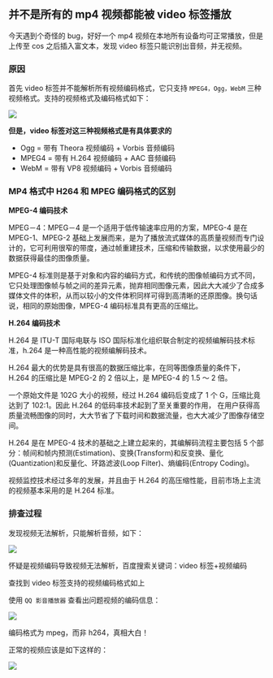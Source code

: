 ## 并不是所有的 mp4 视频都能被 video 标签播放

今天遇到个奇怪的 bug，好好一个 mp4 视频在本地所有设备均可正常播放，但是上传至 cos 之后插入富文本，发现 video 标签只能识别出音频，并无视频。

### 原因

首先 video 标签并不能解析所有视频编码格式，它只支持 `MPEG4，Ogg，WebM` 三种视频格式。支持的视频格式及编码格式如下：

![](./assets/imgs/01/01.awebp)

**但是，video 标签对这三种视频格式是有具体要求的**

- Ogg = 带有 Theora 视频编码 + Vorbis 音频编码
- MPEG4 = 带有 H.264 视频编码 + AAC 音频编码
- WebM = 带有 VP8 视频编码 + Vorbis 音频编码

### MP4 格式中 H264 和 MPEG 编码格式的区别

**MPEG-4 编码技术**

MPEG－4：MPEG－4 是一个适用于低传输速率应用的方案，MPEG-4 是在 MPEG-1、MPEG-2 基础上发展而来，是为了播放流式媒体的高质量视频而专门设计的，它可利用很窄的带度，通过帧重建技术，压缩和传输数据，以求使用最少的数据获得最佳的图像质量。

MPEG-4 标准则是基于对象和内容的编码方式，和传统的图像帧编码方式不同，它只处理图像帧与帧之间的差异元素，抛弃相同图像元素，因此大大减少了合成多媒体文件的体积，从而以较小的文件体积同样可得到高清晰的还原图像。换句话说，相同的原始图像，MPEG-4 编码标准具有更高的压缩比。

**H.264 编码技术**

H.264 是 ITU-T 国际电联与 ISO 国际标准化组织联合制定的视频编解码技术标准，h.264 是一种高性能的视频编解码技术。

H.264 最大的优势是具有很高的数据压缩比率，在同等图像质量的条件下，H.264 的压缩比是 MPEG-2 的 2 倍以上，是 MPEG-4 的 1.5 ～ 2 倍。

一个原始文件是 102G 大小的视频，经过 H.264 编码后变成了 1 个 G，压缩比竟达到了 102:1。因此 H.264 的低码率技术起到了至关重要的作用， 在用户获得高质量流畅图像的同时，大大节省了下载时间和数据流量，也大大减少了图像存储空间。

H.264 是在 MPEG-4 技术的基础之上建立起来的，其编解码流程主要包括 5 个部分：帧间和帧内预测(Estimation)、变换(Transform)和反变换、量化(Quantization)和反量化、环路滤波(Loop Filter)、熵编码(Entropy Coding)。

视频监控技术经过多年的发展，并且由于 H.264 的高压缩性能，目前市场上主流的视频基本采用的是 H.264 标准。

### 排查过程

发现视频无法解析，只能解析音频，如下：

![](./assets/imgs/01/02.awebp)

怀疑是视频编码导致视频无法解析，百度搜索关键词：video 标签+视频编码

查找到 video 标签支持的视频编码格式如上

使用 `QQ 影音播放器` 查看出问题视频的编码信息：

![](./assets/imgs/01/03.awebp)

编码格式为 mpeg，而非 h264，真相大白！

正常的视频应该是如下这样的：

![](./assets/imgs/01/04.awebp)